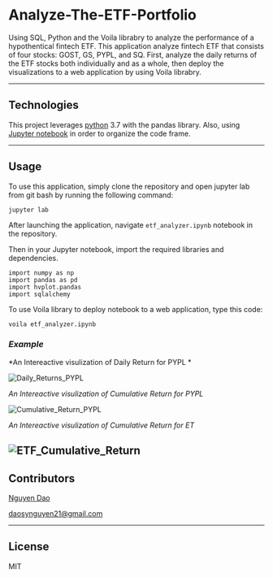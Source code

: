 # Analyze-The-ETF-Portfolio

Using SQL, Python and the Voila librabry to analyze the performance of a hypothentical fintech ETF. This application analyze fintech ETF that consists of four stocks: GOST, GS, PYPL, and SQ. First, analyze the daily returns of the ETF stocks both individually and as a whole, then deploy the visualizations to a web application by using Voila librabry. 

---

## Technologies

This project leverages [python](https://www.python.org/) 3.7 with the pandas library. Also, using [Jupyter notebook](https://jupyter.org/) in order to organize the code frame.

---

## Usage

To use this application, simply clone the repository and open jupyter lab from git bash by running the following command:

```jupyter lab```

After launching the application, navigate ``etf_analyzer.ipynb`` notebook in the repository. 

Then in your Jupyter notebook, import the required libraries and dependencies.

```
import numpy as np
import pandas as pd
import hvplot.pandas
import sqlalchemy

```

To use Voila library to deploy notebook to a web application, type this code: 

```
voila etf_analyzer.ipynb

```


### *Example*

*An Intereactive visulization of Daily Return for PYPL * 

![Daily_Returns_PYPL](https://user-images.githubusercontent.com/94591580/150664367-eda3c488-2ff4-46ba-b422-8222e45d135b.png)



*An Intereactive visulization of Cumulative Return for PYPL*


![Cumulative_Return_PYPL](https://user-images.githubusercontent.com/94591580/150664375-792f39ec-9076-4517-9d88-97218b687c72.png)

*An Intereactive visulization of Cumulative Return for ET*

![ETF_Cumulative_Return](https://user-images.githubusercontent.com/94591580/150664381-d706c21e-290a-410c-8695-18af2a94f406.png)
---

## Contributors

[Nguyen Dao](https://www.linkedin.com/in/nguyen-dao-a55669215/)

daosynguyen21@gmail.com


---

## License

MIT
